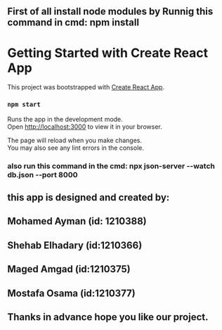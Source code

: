 ## First of all install node modules by Runnig this command in cmd: npm install

# Getting Started with Create React App

This project was bootstrapped with [Create React App](https://github.com/facebook/create-react-app).

### `npm start`

Runs the app in the development mode.\
Open [http://localhost:3000](http://localhost:3000) to view it in your browser.

The page will reload when you make changes.\
You may also see any lint errors in the console.

### also run this command in the cmd: npx json-server --watch db.json --port 8000

## this app is designed and created by:

## Mohamed Ayman (id: 1210388)

## Shehab Elhadary (id:1210366)

## Maged Amgad (id:1210375)

## Mostafa Osama (id:1210377)

## Thanks in advance hope you like our project.
